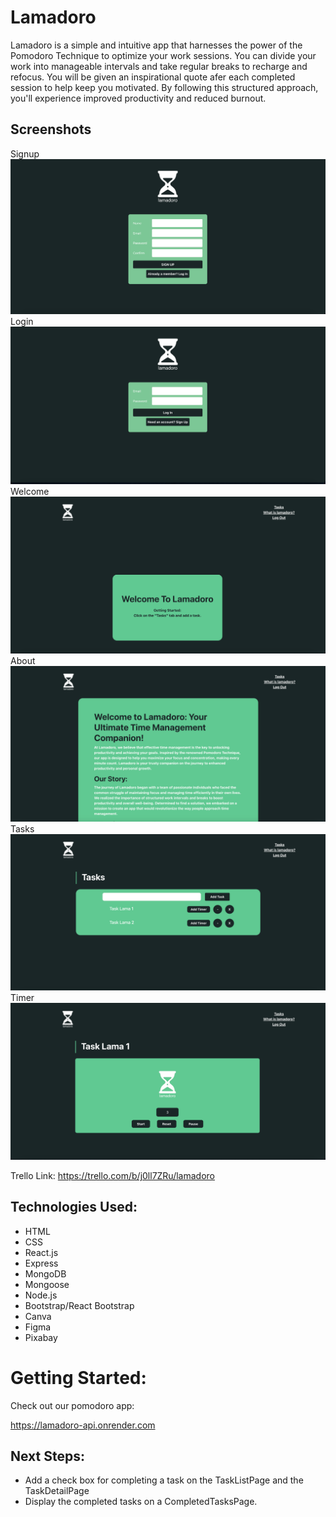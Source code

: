# Lamadoro

Lamadoro is a simple and intuitive app that harnesses the power of the Pomodoro Technique to optimize your work sessions. You can divide your work into manageable intervals and take regular breaks to recharge and refocus. You will be given an inspirational quote afer each completed session to help keep you motivated. By following this structured approach, you'll experience improved productivity and reduced burnout.

## Screenshots

Signup![signup](public/screen-shots/signup.png)
Login![login](public/screen-shots/login.png)
Welcome![login](public/screen-shots/welcome.png)
About![login](public/screen-shots/about.png)
Tasks![login](public/screen-shots/tasks.png)
Timer![login](public/screen-shots/timer.png)

Trello Link:
https://trello.com/b/j0ll7ZRu/lamadoro

## Technologies Used:

-  HTML
-  CSS
-  React.js
-  Express
-  MongoDB
-  Mongoose
-  Node.js
-  Bootstrap/React Bootstrap
-  Canva
-  Figma
-  Pixabay

# Getting Started:

Check out our pomodoro app:

https://lamadoro-api.onrender.com

## Next Steps:

-  Add a check box for completing a task on the TaskListPage and the TaskDetailPage
-  Display the completed tasks on a CompletedTasksPage.
